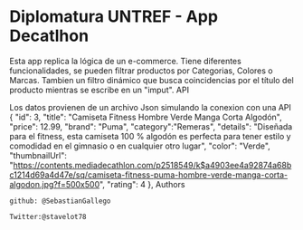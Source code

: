 # Diplomatura UNTREF - App Decatlhon


Esta app replica la lógica de un e-commerce. Tiene diferentes funcionalidades, se pueden filtrar productos por Categorias, Colores o Marcas. Tambien un filtro dinámico que busca coincidencias por el título del producto mientras se escribe en un "imput".
API

Los datos provienen de un archivo Json simulando la conexion con una API { "id": 3, "title": "Camiseta Fitness Hombre Verde Manga Corta Algodón", "price": 12.99, "brand": "Puma", "category":"Remeras", "details": "Diseñada para el fitness, esta camiseta 100 % algodón es perfecta para tener estilo y comodidad en el gimnasio o en cualquier otro lugar", "color": "Verde", "thumbnailUrl": "https://contents.mediadecathlon.com/p2518549/k$a4903ee4a92874a68bc1214d69a4d47e/sq/camiseta-fitness-puma-hombre-verde-manga-corta-algodon.jpg?f=500x500", "rating": 4 },
Authors

    github: @SebastianGallego

    Twitter:@stavelot78

